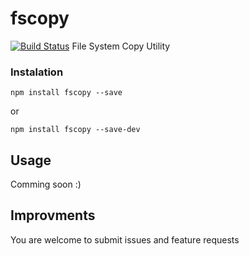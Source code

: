 # fscopy
[![Build Status](https://travis-ci.org/maximandrewz/fscopy.svg?branch=master)](https://travis-ci.org/maximandrewz/fscopy)
File System Copy Utility

### Instalation
```npm install fscopy --save```

or

```npm install fscopy --save-dev```

## Usage
Comming soon :)

## Improvments
You are welcome to submit issues and feature requests